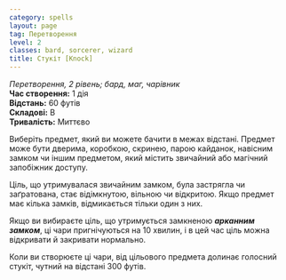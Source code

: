 ```yaml
---
category: spells
layout: page
tag: Перетворення
level: 2
classes: bard, sorcerer, wizard
title: Стукіт [Knock]
---
```


_Перетворення, 2 рівень; бард, маг, чарівник_    
**Час створення:** 1 дія    
**Відстань:** 60 футів    
**Складові:** В    
**Тривалість:** Миттєво    

Виберіть предмет, який ви можете бачити в межах відстані. Предмет може бути дверима, коробкою, скринею, парою кайданок, навісним замком чи іншим предметом, який містить звичайний або магічний запобіжник доступу.    

Ціль, що утримувалася звичайним замком, була застрягла чи заґратована, стає відімкнутою, вільною чи відкритою. Якщо предмет має кілька замків, відмикається тільки один з них.    

Якщо ви вибираєте ціль, що утримується замкненою **_арканним замком_**, ці чари пригнічуються на 10 хвилин, і в цей час ціль можна відкривати й закривати нормально.    

Коли ви створюєте ці чари, від цільового предмета долинає голосний стукіт, чутний на відстані 300 футів.
